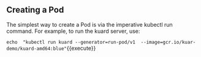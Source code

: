## Creating a Pod
The simplest way to create a Pod is via the imperative kubectl run command. For example, to run the kuard server, use:

`echo  "kubectl run kuard --generator=run-pod/v1  --image=gcr.io/kuar-demo/kuard-amd64:blue"`{{execute}}